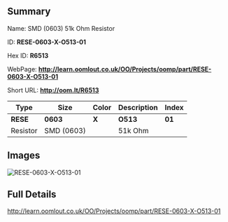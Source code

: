 

## Summary
 
Name:  SMD (0603) 51k Ohm Resistor 

ID: __RESE-0603-X-O513-01__

Hex ID: __R6513__

WebPage: __http://learn.oomlout.co.uk/OO/Projects/oomp/part/RESE-0603-X-O513-01__

Short URL: __http://oom.lt/R6513__


| Type   | Size   | Color   | Description   | Index   |    
| ----- | ------   | ------   | -----   | ----   |    
| __RESE__   					| __0603__   					| __X__    						| __O513__    					| __01__ |    
| Resistor		| SMD (0603)	| 		| 51k Ohm	| 	|

## Images
![RESE-0603-X-O513-01](http://oomlout.com/oomp-gen/parts/RESE-0603-X-O513-01/RESE-0603-X-O513-01_420.jpg)

## Full Details

 http://learn.oomlout.co.uk/OO/Projects/oomp/part/RESE-0603-X-O513-01

